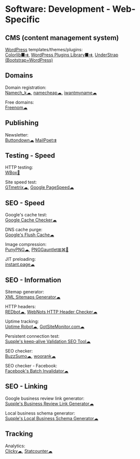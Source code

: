 # Software: Development - Web-Specific

## CMS (content management system)

[WordPress](https://wordpress.org/) templates/themes/plugins:  
[Colorlib■⇉](https://colorlib.com/wp/templates/),
[WordPress Plugins Library■⇉](https://wordpress.org/plugins/),
[UnderStrap (Bootstrap+WordPress)](https://understrap.com/)

## Domains

Domain registration:  
[Namech_k☁](https://namechk.com/),
[namecheap☁](https://www.namecheap.com/),
[iwantmyname☁](https://iwantmyname.com/)

Free domains:  
[Freenom☁](https://www.freenom.com)

## Publishing

Newsletter:  
[Buttondown☁](https://buttondown.email/)
[MailPoet⇉](https://www.mailpoet.com/)

## Testing - Speed

HTTP testing:  
[WBox🐧](http://www.hping.org/wbox/)

Site speed test:  
[GTmetrix☁](https://gtmetrix.com),
[Google PageSpeed☁](https://developers.google.com/speed/pagespeed/insights/)

## SEO - Speed

Google's cache test:  
[Google Cache Checker☁](https://www.webnots.com/seo-tools/google-cache-checker)

DNS cache purge:  
[Google's Flush Cache☁](https://developers.google.com/speed/public-dns/cache)

Image compression:  
[PunyPNG☁](http://punypng.com/),
[PNGGauntlet⊞⌘🐧](https://pnggauntlet.com/)

JIT preloading:  
[instant.page☁](https://instant.page/)

## SEO - Information

Sitemap generator:  
[XML Sitemaps Generator☁](https://www.xml-sitemaps.com/)

HTTP headers:  
[REDbot☁](https://redbot.org/),
[WebNots HTTP Header Checker☁](https://www.webnots.com/seo-tools/http-header-checker/)

Uptime tracking:  
[Uptime Robot☁](https://uptimerobot.com/),
[GotSiteMonitor.com☁](https://www.gotsitemonitor.com/)

Persistent connection test:  
[Supple's keep-alive Validation SEO Tool☁](https://supple.com.au/tools/check-persistent-connection/)

SEO checker:  
[BuzzSumo☁](https://app.buzzsumo.com/),
[woorank☁](https://www.woorank.com/)

SEO checker - Facebook:  
[Facebook's Batch Invalidator☁](https://developers.facebook.com/tools/debug/sharing/batch/)

## SEO - Linking

Google business review link generator:  
[Supple's Business Review Link Generator☁](https://supple.com.au/tools/google-review-link-generator/)

Local business schema generator:  
[Supple's Local Business Schema Generator☁](https://supple.com.au/tools/local-business-schema-generator/)

## Tracking

Analytics:  
[Clicky☁](https://clicky.com/),
[Statcounter☁](https://statcounter.com/)
